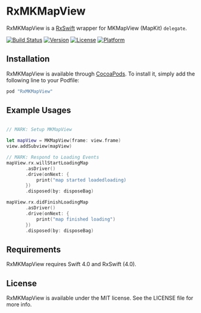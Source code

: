 RxMKMapView
===

RxMKMapView is a [RxSwift](https://github.com/ReactiveX/RxSwift) wrapper for MKMapView (MapKit) `delegate`.

[![Build Status](https://travis-ci.org/RxSwiftCommunity/RxMKMapView.svg?branch=master)](https://travis-ci.org/RxSwiftCommunity/RxMKMapView)
[![Version](https://img.shields.io/cocoapods/v/RxMKMapView.svg?style=flat)](http://cocoapods.org/pods/RxMKMapView)
[![License](https://img.shields.io/cocoapods/l/RxMKMapView.svg?style=flat)](http://cocoapods.org/pods/RxMKMapView)
[![Platform](https://img.shields.io/cocoapods/p/RxMKMapView.svg?style=flat)](http://cocoapods.org/pods/RxMKMapView)

## Installation

RxMKMapView is available through [CocoaPods](http://cocoapods.org). To install
it, simply add the following line to your Podfile:

```ruby
pod "RxMKMapView"
```

## Example Usages

```swift

// MARK: Setup MKMapView

let mapView = MKMapView(frame: view.frame)
view.addSubview(mapView)

// MARK: Respond to Loading Events
mapView.rx.willStartLoadingMap
       .asDriver()
       .drive(onNext: {
           print("map started loadedloading)
       })
       .disposed(by: disposeBag)

mapView.rx.didFinishLoadingMap
       .asDriver()
       .drive(onNext: {
           print("map finished loading")
       })
       .disposed(by: disposeBag)
```

## Requirements

RxMKMapView requires Swift 4.0 and RxSwift (4.0).

## License

RxMKMapView is available under the MIT license. See the LICENSE file for more info.

